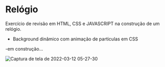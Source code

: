 # Relógio
Exercício de revisão em HTML, CSS e JAVASCRIPT na construção de um relógio.
- Background dinâmico com animação de particulas em CSS

-em construção...

![Captura de tela de 2022-03-12 05-27-30](https://user-images.githubusercontent.com/42509240/158010582-246cd8fc-268f-49a6-b826-a2e74a091c1f.png)

